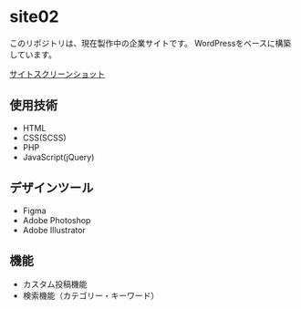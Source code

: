 # site02
このリポジトリは、現在製作中の企業サイトです。
WordPressをベースに構築しています。

[サイトスクリーンショット](screenshot)

## 使用技術
- HTML
- CSS(SCSS)
- PHP
- JavaScript(jQuery)

## デザインツール
- Figma
- Adobe Photoshop
- Adobe Illustrator

## 機能
- カスタム投稿機能
- 検索機能（カテゴリー・キーワード）
